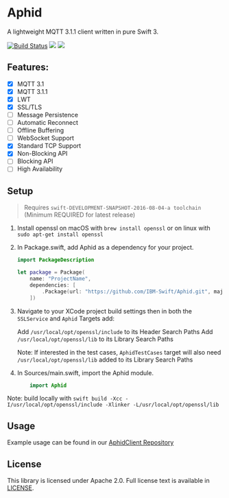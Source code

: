 # Aphid

A lightweight MQTT 3.1.1 client written in pure Swift 3.

[![Build Status](https://travis-ci.org/IBM-Swift/Aphid.svg?branch=migration%2F8-04)](https://travis-ci.org/IBM-Swift/Aphid)
![](https://img.shields.io/badge/Swift-3.0-orange.svg?style=flat)
![](https://img.shields.io/badge/Snapshot-8/04-blue.svg?style=flat)

## Features:

  - [x] MQTT 3.1
  - [x] MQTT 3.1.1
  - [x] LWT
  - [x] SSL/TLS
  - [ ] Message Persistence
  - [ ] Automatic Reconnect
  - [ ] Offline Buffering
  - [ ] WebSocket Support
  - [x] Standard TCP Support
  - [x] Non-Blocking API
  - [ ] Blocking API
  - [ ] High Availability

## Setup

> Requires `swift-DEVELOPMENT-SNAPSHOT-2016-08-04-a toolchain` (Minimum REQUIRED for latest release)

1. Install openssl on macOS with `brew install openssl` or on linux with `sudo apt-get install openssl`

2. In Package.swift, add Aphid as a dependency for your project.

    ```Swift
    import PackageDescription

    let package = Package(
        name: "ProjectName",
        dependencies: [
            .Package(url: "https://github.com/IBM-Swift/Aphid.git", majorVersion: 0, minor: 1)
        ])
    ```
3. Navigate to your XCode project build settings then in both the `SSLService` and `Aphid` Targets add:

    Add `/usr/local/opt/openssl/include` to its Header Search Paths
    Add `/usr/local/opt/openssl/lib` to its Library Search Paths

    Note: If interested in the test cases, `AphidTestCases` target will also need `/usr/local/opt/openssl/lib` added to its Library Search Paths

4. In Sources/main.swift, import the Aphid module.

    ``` Swift
        import Aphid
    ```

Note: build locally with `swift build -Xcc -I/usr/local/opt/openssl/include -Xlinker -L/usr/local/opt/openssl/lib`
## Usage

Example usage can be found in our [AphidClient Repository](https://github.com/IBM-Swift/AphidClient)


## License

This library is licensed under Apache 2.0. Full license text is available in [LICENSE](LICENSE).
